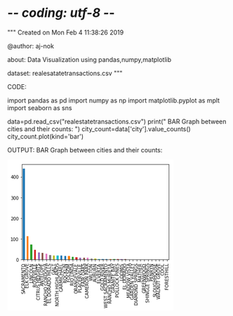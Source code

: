 # -*- coding: utf-8 -*-
"""
Created on Mon Feb  4 11:38:26 2019

@author: aj-nok

about: Data Visualization using pandas,numpy,matplotlib

dataset: realesatatetransactions.csv
"""

CODE:

import pandas as pd
import numpy as np
import matplotlib.pyplot as mplt
import seaborn as sns

data=pd.read_csv("realestatetransactions.csv")
print(" BAR Graph between cities and their counts: ")
city_count=data['city'].value_counts()
city_count.plot(kind='bar')

OUTPUT:
BAR Graph between cities and their counts: 

![image1](city_vs_city_count.png)
